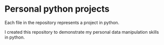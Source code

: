 # Personal python projects

Each file in the repository represents a project in python. 

I created this repository to demonstrate my personal data manipulation skills in python.
